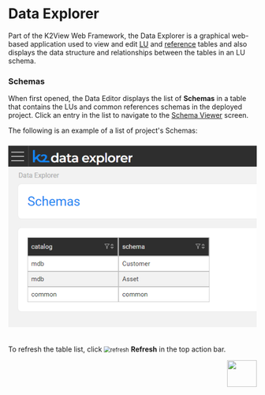 # Data Explorer

Part of the K2View Web Framework, the Data Explorer is a graphical web-based application used to view and edit [LU](/articles/06_LU_tables/01_LU_tables_overview.md) and [reference](/articles/22_reference(commonDB)_tables/01_fabric_commonDB_overview.md) tables and also displays the data structure and relationships between the tables in an LU schema.

### Schemas

When first opened, the Data Editor displays the list of **Schemas** in a table that contains the LUs and common references schemas in the deployed project. Click an entry in the list to navigate to the [Schema Viewer](02_data_editor_schema_viewer.md) screen.

The following is an example of a list of project's Schemas:

###### <img src="images/30_dataeditor_01.png" alt="Data Explorer Catalog"  />

To refresh the table list, click <img src="images/30_dataeditor_refresh_icon.png" alt="refresh" style="zoom:80%;" /> **Refresh** in the top action bar.

[<img align="right" width="60" height="54" src="/articles/images/Next.png">](02_data_editor_schema_viewer.md) 




